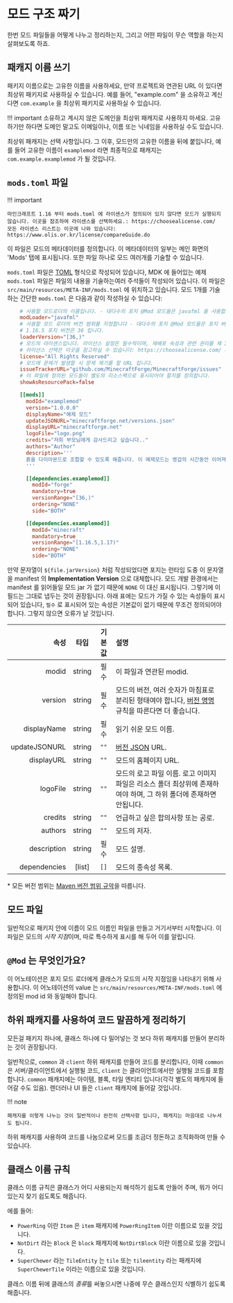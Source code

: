 모드 구조 짜기
====================

한번 모드 파일들을 어떻게 나누고 정리하는지, 그리고 어떤 파일이 무슨 역할을 하는지 살펴보도록 하죠.

패캐지 이름 쓰기
---------

패키지 이름으로는 고유한 이름을 사용하세요, 만약 프로젝트와 연관된 URL 이 있다면 최상위 패키지로 사용하실 수 있습니다. 예를 들어, "example.com" 을 소유하고 계신다면 `com.example` 을 최상위 패키지로 사용하실 수 있습니다.

!!! important
    소유하고 계시지 않은 도메인을 최상위 패캐지로 사용하지 마세요. 고유하기만 하다면 도메인 말고도 이메일이나, 이름 또는 닉네임을 사용하실 수도 있습니다.

최상위 패캐지는 선택 사항입니다.
그 이후, 모드만의 고유한 이름을 뒤에 붙입니다, 예를 들어 고유한 이름이 `examplemod` 라면 최종적으로 패캐지는 `com.example.examplemod` 가 될 것입니다.

`mods.toml` 파일
-------------------

!!! important

    마인크래프트 1.16 부터 mods.toml 에 라이센스가 정의되어 있지 않다면 모드가 실행되지 않습니다. 이곳을 참조하여 라이센스를 선택하세요.: https://choosealicense.com/
    모든 라이센스 리스트는 이곳에 나와 있습니다: https://www.olis.or.kr/license/compareGuide.do

이 파일은 모드의 메타데이터를 정의합니다. 이 메타데이터의 일부는 메인 화면의 'Mods' 탭에 표시됩니다. 또한 파일 하나로 모드 여러개를 기술할 수 있습니다. 

`mods.toml` 파일은 [TOML][] 형식으로 작성되어 있습니다, MDK 에 들어있는 예제 `mods.toml` 파일은 파일의 내용을 기술하는여러 주석들이 작성되어 있습니다. 이 파일은 `src/main/resources/META-INF/mods.toml` 에 위치하고 있습니다. 모드 1개를 기술하는 간단한 `mods.toml` 은 다음과 같이 작성하실 수 있습니다:
```toml
    # 사용할 모드로더의 이름입니다. - 대다수의 포지 @Mod 모드들은 javafml 을 사용합니다.
    modLoader="javafml"
    # 사용할 모드 로더의 버전 범위를 지정합니다 - 대다수의 포지 @Mod 모드들은 포지 버전을 사용합니다.
    # 1.16.5 포지 버전은 36 입니다.
    loaderVersion="[36,)"
    # 모드의 라이센스입니다. 라이선스 설정은 필수적이며, 재배포 속성과 관련 권리를 제 3자가 쉽게 이해할 수 있도록 해줍니다.
    # 라이선스 선택은 이곳을 참고하실 수 있습니다: https://choosealicense.com/ 저작권은 기본으로 저작자가 모든 권리를 보유합니다(All rights reserved), 그렇기에 포지에서도 이를 기본값으로 사용합니다.
    license="All Rights Reserved"
    # 모드에 문제가 발생할 시 문제 제기를 할 URL 입니다.
    issueTrackerURL="github.com/MinecraftForge/MinecraftForge/issues"
    # 이 파일에 정의된 모드들이 별도의 리소스팩으로 표시되어야 할지를 정의합니다.
    showAsResourcePack=false

    [[mods]]
      modId="examplemod"
      version="1.0.0.0"
      displayName="예제 모드"
      updateJSONURL="minecraftforge.net/versions.json"
      displayURL="minecraftforge.net"
      logoFile="logo.png"
      credits="저희 부모님에게 감사드리고 싶습니다.."
      authors="Author"
      description='''
      흙을 다이아몬드로 조합할 수 있도록 해줍니다. 이 예제모드는 영겁의 시간동안 이어져 내려온 고대의 전통입니다. 신성한 노치께서 시작하셨고 젭이 환성적인 무지개를 달았으며, 디너본이 뒤집었고...(생략)
      '''

      [[dependencies.examplemod]]
        modId="forge"
        mandatory=true
        versionRange="[36,)"
        ordering="NONE"
        side="BOTH"

      [[dependencies.examplemod]]
        modId="minecraft"
        mandatory=true
        versionRange="[1.16.5,1.17)"
        ordering="NONE"
        side="BOTH"
```

만약 문자열이 `${file.jarVersion}` 처럼 작성되었다면 포지는 런타임 도중 이 문자열을 manifest 의 **Implementation Version** 으로 대체합니다. 모드 개발 환경에서는 manifest 를 읽어들일 모드 jar 가 없기 때문에 `NONE` 이 대신 표시됩니다. 그렇기에 이 필드는 그대로 냅두는 것이 권장됩니다. 아래 표에는 모드가 가질 수 있는 속성들이 표시되어 있습니다, `필수` 로 표시되어 있는 속성은 기본값이 없기 때문에 무조건 정의되어야 합니다. 그렇지 않으면 오류가 날 것입니다.

|            속성 |   타입   | 기본값  | 설명                                                                 |
|--------------:|:------:|:----:|:-------------------------------------------------------------------|
|         modid | string |  필수  | 이 파일과 연관된 modid.                                                   |
|       version | string |  필수  | 모드의 버전, 여러 숫자가 마침표로 분리된 형태여야 합니다, [버전 명명][버전명명] 규칙을 따른다면 더 좋습니다.   |
|   displayName | string |  필수  | 읽기 쉬운 모드 이름.                                                       |
| updateJSONURL | string | `""` | [버전 JSON][자동업데이트] URL.                                             |
|    displayURL | string | `""` | 모드의 홈페이지 URL.                                                      |
|      logoFile | string | `""` | 모드의 로고 파일 이름. 로고 이미지 파일은 리소스 폴더 최상위에 존재하여야 하며, 그 하위 폴더에 존재하면 안됩니다. |
|       credits | string | `""` | 언급하고 싶은 합의사항 또는 공로.                                                |
|       authors | string | `""` | 모드의 저자.                                                            |
|   description | string |  필수  | 모드 설명.                                                             |
|  dependencies | [list] | `[]` | 모드의 종속성 목록.                                                        |

\* 모든 버전 범위는 [Maven 버전 범위 규악][mvr]을 따릅니다.

모드 파일
------------

일반적으로 패키지 안에 이름이 모드 이름인 파일을 만들고 거기서부터 시작합니다. 이 파일은 모드의 *시작 지점*이며, 따로 특수하게 표시를 해 두어 이를 알립니다.

`@Mod` 는 무엇인가요?
-------------

이 어노테이션은 포지 모드 로더에게 클래스가 모드의 시작 지점임을 나타내기 위해 사용합니다. 이 어노테이션의 value 는 `src/main/resources/META-INF/mods.toml` 에 정의된 mod id 와 동일해야 합니다.

하위 패캐지를 사용하여 코드 말끔하게 정리하기
------------------------------------------

모든걸 패키지 하나에, 클래스 하나에 다 밀어넣는 것 보다 하위 패캐지를 만들어 분리하는 것이 권장됩니다.

일반적으로, `common` 과 `client` 하위 패캐지를 만들어 코드를 분리합니다, 이때 `common` 은 서버/클라이언트에서 실행될 코드, `client` 는 클라이언트에서만 실행될 코드를 포함합니다. `common` 패캐지에는 아이템, 블록, 타일 엔티티 입니다(각각 별도의 패캐지에 들어갈 수도 있음). 렌더러나 UI 들은 `client` 패캐지에 들어갈 것입니다.

!!! note

    패캐지를 이렇게 나누는 것이 일반적이나 완전히 선택사항 입니다, 패캐지는 마음대로 나누셔도 됩니다.

하위 패캐지를 사용하여 코드를 나눔으로써 모드를 조금더 정돈하고 조직화하여 만들 수 있습니다.

클래스 이름 규칙
--------------------

클래스 이름 규칙은 클래스가 어디 사용되는지 해석하기 쉽도록 만들어 주며, 뭐가 어디있는지 찾기 쉽도록도 해줍니다.

에를 들어:

* `PowerRing` 이란 `Item` 은 `item` 패캐지에 `PowerRingItem` 이란 이름으로 있을 것입니다.
* `NotDirt` 라는 `Block` 은 `block` 패캐지에 `NotDirtBlock` 이란 이름으로 있을 것입니다.
* `SuperChewer` 라는 `TileEntity` 는 `tile` 또는 `tileentity` 라는 패캐지에 `SuperChewerTile` 이라는 이름으로 있을 것입니다.

클래스 이름 뒤에 클래스의 *종류*를 써놓으시면 나중에 무슨 클래스인지 식별하기 쉽도록 해줍니다.

[라이센스]: https://choosealicense.com/
[TOML]: https://github.com/toml-lang/toml
[버전명명]: ../협약들/버전명명.md
[자동업데이트]: 자동업데이트.md
[mvr]: https://maven.apache.org/enforcer/enforcer-rules/versionRanges.html
